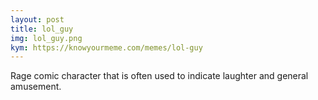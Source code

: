 ```yaml
---
layout: post
title: lol_guy
img: lol_guy.png
kym: https://knowyourmeme.com/memes/lol-guy
---
```

Rage comic character that is often used to indicate laughter and general amusement.
